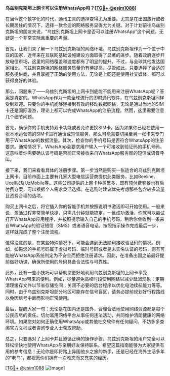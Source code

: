 **乌兹别克斯坦上网卡可以注册WhatsApp吗？[[TG💪+ @esim1088](https://t.me/s/esim1088)]**

在当今这个数字化的时代，通讯工具的选择变得尤为重要。尤其是在出国旅行或者长期居住的情况下，选择一款合适的网络服务显得尤为关键。对于计划前往乌兹别克斯坦的朋友来说，“乌兹别克斯坦上网卡是否可以注册WhatsApp”这个问题，无疑是一个非常实际且重要的考量。

首先，让我们来了解一下乌兹别克斯坦的网络环境。乌兹别克斯坦作为一个位于中亚的国家，近年来在互联网基础设施建设方面取得了显著的进步。随着政府逐步开放电信市场，这里的网络覆盖和速度都有了明显的提升。不过，与全球其他发达国家相比，乌兹别克斯坦的网络服务质量仍有待提高。尽管如此，只要选择了合适的服务提供商，并且掌握了正确的使用方法，无论是上网还是使用社交媒体，都可以获得良好的体验。

那么，问题来了——乌兹别克斯坦的上网卡到底能不能用来注册WhatsApp呢？答案是肯定的。WhatsApp作为一款全球流行的即时通讯软件，在乌兹别克斯坦同样受到欢迎。只要你的手机能够连接到有效的移动数据网络，无论是通过当地的SIM卡还是国际漫游，理论上都可以完成WhatsApp的注册流程。然而，这里需要注意几个细节问题。

首先，确保你的手机支持双卡功能或者允许更换SIM卡。因为如果你已经在使用一张本地运营商的SIM卡进行通话或短信服务，那么可能需要切换至另一张卡来专门用于WhatsApp的数据流量。其次，检查你的手机号码是否符合WhatsApp的注册要求。通常情况下，WhatsApp会要求用户输入一个可接收到验证码的手机号码，这意味着你需要确认该号码是否能正常接收来自WhatsApp服务器的短信或语音呼叫。

接下来，我们来看看具体的注册步骤。第一步当然是购买一张适合的乌兹别克斯坦上网卡。目前市面上主要有几家大型电信运营商提供此类服务，比如Beeline、Ucell以及UzMobile等。这些公司提供的上网卡种类繁多，既有预付费套餐也有后付费方案，可以根据个人需求灵活选择。在选购时建议优先考虑那些包含较多流量且资费合理的选项。

购买上网卡之后，将它插入你的智能手机并按照说明书激活即可开始使用。一般来说，激活过程非常简单快捷，只需几分钟就能搞定。一旦成功激活，你就可以尝试打开WhatsApp应用程序，并按照提示输入自己的手机号码。稍后你会收到一条来自WhatsApp的验证短信（SMS）或者语音电话，按照指示操作完成最后一步，这样就完成了整个注册流程。

值得注意的是，在某些特殊情况下，可能会遇到无法顺利接收验证码的情况。例如，如果您的手机号码属于虚拟号码、临时号码或者是未实名认证的号码，则有可能被WhatsApp系统判定为不安全而拒绝注册请求。因此，在准备出国之前最好提前做好功课，确保所使用的号码具备合法性与可靠性。

此外，还有一些小技巧可以帮助您更好地利用乌兹别克斯坦的上网卡享受WhatsApp带来的便利。例如，尽量避免高峰时段使用网络以减少延迟现象；定期清理缓存文件以节省存储空间；关闭不必要的后台程序以优化电池续航能力等等。同时，由于乌兹别克斯坦部分地区可能存在信号盲区，请务必提前规划好行程路线以免因信号中断而影响正常使用。

最后，提醒大家一句：无论是在国内还是国外，合理合法地使用网络资源都是每个公民应尽的责任。切勿滥用网络平台从事任何违法活动，共同维护清朗健康的网络环境。如果您对如何正确使用WhatsApp或其他社交软件有任何疑问，不妨多多查阅官方文档或者咨询专业人士获取帮助。

总之，只要选对了上网卡并且遵循正确的操作步骤，乌兹别克斯坦的用户完全可以轻松愉快地使用WhatsApp与亲朋好友保持联系。希望这篇指南能够为大家提供有用的参考信息！无论你是即将踏上异国他乡之旅的新手，还是已经在海外生活多年的“老鸟”，都祝愿你们拥有一次难忘而又充实的经历。

[[TG💪+ @esim1088](https://t.me/s/esim1088) ![Image](https://i.postimg.cc/4NQfJmqS/Snipaste-2025-05-13-00-14-12.png)]